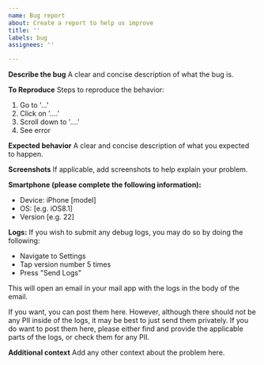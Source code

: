 ```yaml
---
name: Bug report
about: Create a report to help us improve
title: ''
labels: bug
assignees: ''

---
```


**Describe the bug**
A clear and concise description of what the bug is.

**To Reproduce**
Steps to reproduce the behavior:
1. Go to '...'
2. Click on '....'
3. Scroll down to '....'
4. See error

**Expected behavior**
A clear and concise description of what you expected to happen.

**Screenshots**
If applicable, add screenshots to help explain your problem.

**Smartphone (please complete the following information):**
 - Device: iPhone [model]
 - OS: [e.g. iOS8.1]
 - Version [e.g. 22]

**Logs:**
If you wish to submit any debug logs, you may do so by doing the following:
 - Navigate to Settings
 - Tap version number 5 times
 - Press "Send Logs"

This will open an email in your mail app with the logs in the body of the email. 

If you want, you can post them here. However, although there should not be any PII inside of the logs, it may be best to just send them privately. If you do want to post them here, please either find and provide the applicable parts of the logs, or check them for any PII.

**Additional context**
Add any other context about the problem here.

